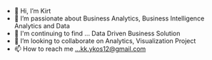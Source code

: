 - 👋 Hi, I’m Kirt
- 👀 I’m passionate about Business Analytics, Business Intelligence Analytics and Data
- 🌱 I'm continuing to find ... Data Driven Business Solution
- 💞️ I’m looking to collaborate on Analytics, Visualization Project
- 📫 How to reach me ...kk.ykos12@gmail.com

<!---
kk-ykos/kk-ykos is a ✨ special ✨ repository because its `README.md` (this file) appears on your GitHub profile.
You can click the Preview link to take a look at your changes.
--->
